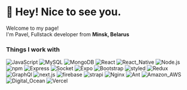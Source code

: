 <h1>👋 Hey! Nice to see you.</h1>
<p>Welcome to my page! </br> I'm Pavel, Fullstack developer from <b>Minsk, Belarus</b></p>
<h3>Things I work with</h3>
<p>
  <img alt="JavaScript" src="https://img.shields.io/badge/JavaScript-323330?style=flat-square&logo=javascript&logoColor=F7DF1E" />
  <img alt="MySQL" src="https://img.shields.io/badge/MySQL-005C84?style=flat-square&logo=mysql&logoColor=white" />
  <img alt="MongoDB" src="https://img.shields.io/badge/MongoDB-white?style=flat-square&logo=mongodb&logoColor=4EA94B" />
  <img alt="React" src="https://img.shields.io/badge/React-20232A?style=flat-square&logo=react&logoColor=61DAFB" />
  <img alt="React_Native" src="https://img.shields.io/badge/React_Native-20232A?style=flat-square&logo=react&logoColor=61DAFB" />
  <img alt="Node.js" src="https://img.shields.io/badge/Node.js-339933?style=flat-square&logo=nodedotjs&logoColor=white" />
  <img alt="npm" src="https://img.shields.io/badge/npm-CB3837?style=flat-square&logo=npm&logoColor=white" />
  <img alt="Express" src="https://img.shields.io/badge/Express.js-000000?style=flat-square&logo=express&logoColor=white" />
  <img alt="Socket" src="https://img.shields.io/badge/Socket.io-010101?&style=flat-square&logo=Socket.io&logoColor=white" />
  <img alt="Expo" src="https://img.shields.io/badge/Expo-1B1F23?style=flat-square&logo=expo&logoColor=white" />
  <img alt="Bootstrap" src="https://img.shields.io/badge/Bootstrap-563D7C?style=flat-square&logo=bootstrap&logoColor=white" />
  <img alt="styled" src="https://img.shields.io/badge/styled--components-DB7093?style=flat-square&logo=styled-components&logoColor=white" />
  <img alt="Redux" src="https://img.shields.io/badge/Redux-593D88?style=flat-square&logo=redux&logoColor=white" />
  <img alt="GraphQl" src="https://img.shields.io/badge/GraphQl-E10098?style=flat-square&logo=graphql&logoColor=white" />
  <img alt="next.js" src="https://img.shields.io/badge/next.js-000000?style=flat-square&logo=nextdotjs&logoColor=white" />
  <img alt="firebase" src="https://img.shields.io/badge/firebase-ffca28?style=flat-square&logo=firebase&logoColor=black" />
  <img alt="strapi" src="https://img.shields.io/badge/strapi-2e7eea?style=flat-square&logo=strapi&logoColor=white" />
  <img alt="Nginx" src="https://img.shields.io/badge/Nginx-009639?style=flat-square&logo=nginx&logoColor=white" />
  <img alt="Ant" src="https://img.shields.io/badge/Ant%20Design-1890FF?style=flat-square&logo=antdesign&logoColor=white" />
  <img alt="Amazon_AWS" src="https://img.shields.io/badge/Amazon_AWS-FF9900?style=flat-square&logo=amazonaws&logoColor=white" />
  <img alt="Digital_Ocean" src="https://img.shields.io/badge/Digital_Ocean-0080FF?style=flat-square&logo=DigitalOcean&logoColor=white" />
  <img alt="Vercel" src="https://img.shields.io/badge/Vercel-000000?style=flat-square&logo=vercel&logoColor=white" />
 </p>

<!--
**Pavelkovo/pavelkovo** is a ✨ _special_ ✨ repository because its `README.md` (this file) appears on your GitHub profile.

Here are some ideas to get you started:

- 🔭 I’m currently working on ...
- 🌱 I’m currently learning ...
- 👯 I’m looking to collaborate on ...
- 🤔 I’m looking for help with ...
- 💬 Ask me about ...
- 📫 How to reach me: ...
- 😄 Pronouns: ...
- ⚡ Fun fact: ...
-->
